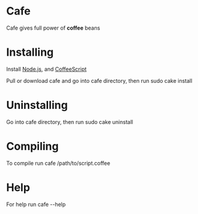 # Cafe

  Cafe gives full power of **coffee** beans

# Installing

  Install [Node.js](http://nodejs.org/), and [CoffeeScript](http://coffeescript.org/)

  Pull or download cafe and go into cafe directory, then run
   sudo cake install

# Uninstalling

  Go into cafe directory, then run
   sudo cake uninstall

# Compiling

  To compile run
    cafe /path/to/script.coffee

# Help

  For help run
    cafe --help
